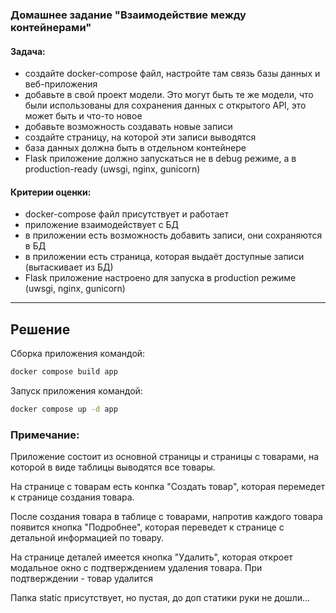 ### Домашнее задание "Взаимодействие между контейнерами"
#### Задача:
- создайте docker-compose файл, настройте там связь базы данных и веб-приложения
- добавьте в свой проект модели. Это могут быть те же модели, что были использованы для сохранения данных с открытого API, это может быть и что-то новое
- добавьте возможность создавать новые записи
- создайте страницу, на которой эти записи выводятся
- база данных должна быть в отдельном контейнере
- Flask приложение должно запускаться не в debug режиме, а в production-ready (uwsgi, nginx, gunicorn) 
#### Критерии оценки:
- docker-compose файл присутствует и работает
- приложение взаимодействует с БД
- в приложении есть возможность добавить записи, они сохраняются в БД
- в приложении есть страница, которая выдаёт доступные записи (вытаскивает из БД)
- Flask приложение настроено для запуска в production режиме (uwsgi, nginx, gunicorn) 

---
Решение
---
Сборка приложения командой: 
```bash
docker compose build app
```

Запуск приложения командой:
```bash
docker compose up -d app
```

### Примечание:
Приложение состоит из основной страницы и страницы с товарами, на которой в виде таблицы выводятся все товары. 

На странице с товарам есть конпка "Создать товар", которая перемедет к странице создания товара.

После создания товара в таблице с товарами, напротив каждого товара появится кнопка "Подробнее", которая переведет к странице с детальной информацией по товару. 

На странице деталей имеется кнопка "Удалить", которая откроет модальное окно с подтверждением удаления товара. При подтверждении - товар удалится

Папка static присутствует, но пустая, до доп статики руки не дошли...

